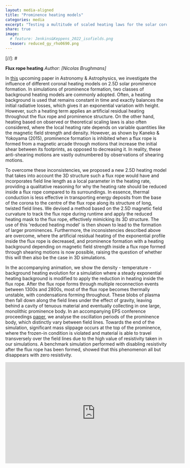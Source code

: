 ```yaml
---
layout: media-aligned
title: "Prominence heating models"
categories: media
excerpt: "Testing a multitude of scaled heating laws for the solar corona on the prevalence of prominence condensations within flux rope topologies"
share: true
image:
  # feature: Jenkins&Keppens_2022_isofields.png
  teaser: reduced_gy_rho0690.png
---
```



[//]: # <!-- <h3 style="display: inline-block;"></h3> -->

**Flux rope heating**
*Author: [Nicolas Brughmans]*

In [this](https://www.aanda.org/articles/aa/pdf/forth/aa44071-22.pdf) upcoming paper in Astronomy & Astrophysics, we investigate the influence of different coronal heating models on 2.5D solar prominence formation. In simulations of prominence formation, two classes of background heating models are commonly adopted. Often, a heating background is used that remains constant in time and exactly balances the initial radiative losses, which gives it an exponential variation with height. However, such a heating term applies an artificial residual heating throughout the flux rope and prominence structure. On the other hand, heating based on observed or theoretical scaling laws is also often considered, where the local heating rate depends on variable quantities like the magnetic field strength and density. However, as shown by Kaneko & Yokoyama (2015), prominence formation is inhibited when a flux rope is formed from a magnetic arcade through motions that increase the initial shear between its footprints, as opposed to decreasing it. In reality, these anti-shearing motions are vastly outnumbered by observations of shearing motions.

To overcome these inconsistencies, we proposed a new 2.5D heating model that takes into account the 3D structure such a flux rope would have and incorporates field line length as a local parameter in the heating rate, providing a qualitative reasoning for why the heating rate should be reduced inside a flux rope compared to its surroundings. In essence, thermal conduction is less effective in transporting energy deposits from the base of the corona to the centre of the flux rope along its structure of long, twisted field lines. We devised a method based on the 2.5D magnetic field curvature to track the flux rope during runtime and apply the reduced heating mask to the flux rope, effectively mimicking its 3D structure. The use of this 'reduced heating model' is then shown to lead to the formation of larger prominences. Furthermore, the inconsistencies described above are overcome, where the artificial residual heating of the exponential profile inside the flux rope is decreased, and prominence formation with a heating background depending on magnetic field strength inside a flux rope formed through shearing motions is now possible, raising the question of whether this will then also be the case in 3D simulations.

In the accompanying animation, we show the density - temperature - background heating evolution for a simulation where a steady exponential heating background is modified to apply the reduction in heating inside the flux rope. After the flux rope forms through multiple reconnection events between 1300s and 2800s, most of the flux rope becomes thermally unstable, with condensations forming throughout. These blobs of plasma then fall down along the field lines under the effect of gravity, leaving behind a cavity of tenuous material and eventually collecting in one large, monolithic prominence body. In an accompanying EPS conference proceedings [paper](https://indico.fusenet.eu/event/28/contributions/345/attachments/359/1056/EPS_2022_contributed_paper.pdf), we analyse the oscillation periods of the prominence body, which distinctly vary between field lines. Towards the end of the simulation, significant mass slippage occurs at the top of the prominence, where the frozen-in condition is violated and material is able to travel transversely over the field lines due to the high value of resistivity taken in our simulations. A benchmark simulation performed with disabling resistivity after the flux rope has been formed, showed that this phenomenon all but disappears with zero resistivity.


<iframe width="560" height="315" src="https://www.youtube.com/embed/quZaso1jCC4" title="YouTube video player" frameborder="0" allow="accelerometer; autoplay; clipboard-write; encrypted-media; gyroscope; picture-in-picture" allowfullscreen></iframe>
